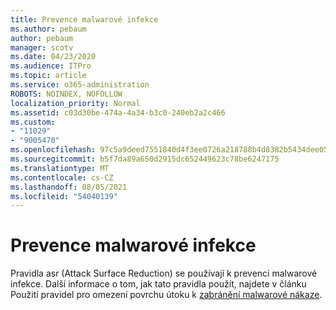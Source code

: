 ```yaml
---
title: Prevence malwarové infekce
ms.author: pebaum
author: pebaum
manager: scotv
ms.date: 04/23/2020
ms.audience: ITPro
ms.topic: article
ms.service: o365-administration
ROBOTS: NOINDEX, NOFOLLOW
localization_priority: Normal
ms.assetid: c03d30be-474a-4a34-b3c0-240eb2a2c466
ms.custom:
- "11029"
- "9005470"
ms.openlocfilehash: 97c5a9deed7551840d4f3ee0726a218788b4d8382b5434dee0566b0021d67cc9
ms.sourcegitcommit: b5f7da89a650d2915dc652449623c78be6247175
ms.translationtype: MT
ms.contentlocale: cs-CZ
ms.lasthandoff: 08/05/2021
ms.locfileid: "54040139"
---
```

# <a name="prevent-malware-infection"></a>Prevence malwarové infekce

Pravidla asr (Attack Surface Reduction) se používají k prevenci malwarové infekce. Další informace o tom, jak tato pravidla použít, najdete v článku Použití pravidel pro omezení povrchu útoku k [zabránění malwarové nákaze](https://docs.microsoft.com/microsoft-365/security/defender-endpoint/attack-surface-reduction?view=o365-worldwide#attack-surface-reduction-rules).